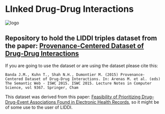 # LInked Drug-Drug Interactions
![logo](http://www.jmbanda.com/LiddiImage.png)

## Repository to hold the LIDDI triples dataset from the paper: [Provenance-Centered Dataset of Drug-Drug Interactions](https://link.springer.com/chapter/10.1007/978-3-319-25010-6_18)

If you are going to use the dataset or are using the dataset please cite this:

```
Banda J.M., Kuhn T., Shah N.H., Dumontier M. (2015) Provenance-Centered Dataset of Drug-Drug Interactions. In: Arenas M. et al. (eds) The Semantic Web - ISWC 2015. ISWC 2015. Lecture Notes in Computer Science, vol 9367. Springer, Cham

```

This dataset was derived from this paper: [Feasibility of Prioritizing Drug–Drug-Event Associations Found in Electronic Health Records](https://link.springer.com/article/10.1007/s40264-015-0352-2), so it might be of some use to the user of LIDDI.
